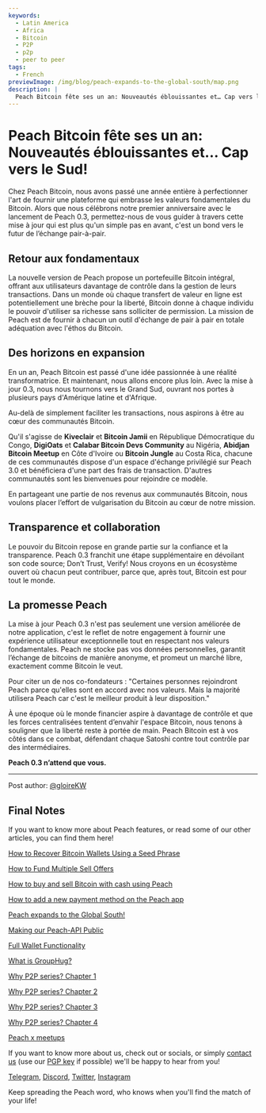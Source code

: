 ```yaml
---
keywords:
  - Latin America
  - Africa
  - Bitcoin
  - P2P
  - p2p
  - peer to peer
tags:
  - French
previewImage: /img/blog/peach-expands-to-the-global-south/map.png
description: |
  Peach Bitcoin fête ses un an: Nouveautés éblouissantes et… Cap vers le Sud!
---
```


# Peach Bitcoin fête ses un an: Nouveautés éblouissantes et… Cap vers le Sud!

Chez Peach Bitcoin, nous avons passé une année entière à perfectionner l'art de fournir une plateforme qui embrasse les valeurs fondamentales du Bitcoin. Alors que nous célébrons notre premier anniversaire avec le lancement de Peach 0.3, permettez-nous de vous guider à travers cette mise à jour qui est plus qu'un simple pas en avant, c'est un bond vers le futur de l’échange pair-à-pair.

## Retour aux fondamentaux

La nouvelle version de Peach propose un portefeuille Bitcoin intégral, offrant aux utilisateurs davantage de contrôle dans la gestion de leurs transactions. Dans un monde où chaque transfert de valeur en ligne est potentiellement une brèche pour la liberté, Bitcoin donne à chaque individu le pouvoir d'utiliser sa richesse sans solliciter de permission. La mission de Peach est de fournir à chacun un outil d'échange de pair à pair en totale adéquation avec l'éthos du Bitcoin.

## Des horizons en expansion

En un an, Peach Bitcoin est passé d'une idée passionnée à une réalité transformatrice. Et maintenant, nous allons encore plus loin. Avec la mise à jour 0.3, nous nous tournons vers le Grand Sud, ouvrant nos portes à plusieurs pays d'Amérique latine et d'Afrique.

Au-delà de simplement faciliter les transactions, nous aspirons à être au cœur des communautés Bitcoin.

Qu'il s'agisse de **Kiveclair** et **Bitcoin Jamii** en République Démocratique du Congo, **DigiOats** et **Calabar Bitcoin Devs Community** au Nigéria, **Abidjan Bitcoin Meetup** en Côte d'Ivoire ou **Bitcoin Jungle** au Costa Rica, chacune de ces communautés dispose d'un espace d'échange privilégié sur Peach 3.0 et bénéficiera d'une part des frais de transaction. D'autres communautés sont les bienvenues pour rejoindre ce modèle.

En partageant une partie de nos revenus aux communautés Bitcoin, nous voulons placer l’effort de vulgarisation du Bitcoin au cœur de notre mission.

## Transparence et collaboration

Le pouvoir du Bitcoin repose en grande partie sur la confiance et la transparence. Peach 0.3 franchit une étape supplémentaire en dévoilant son code source; Don’t Trust, Verify! Nous croyons en un écosystème ouvert où chacun peut contribuer, parce que, après tout, Bitcoin est pour tout le monde.

## La promesse Peach

La mise à jour Peach 0.3 n'est pas seulement une version améliorée de notre application, c'est le reflet de notre engagement à fournir une expérience utilisateur exceptionnelle tout en respectant nos valeurs fondamentales. Peach ne stocke pas vos données personnelles, garantit l’échange de bitcoins de manière anonyme, et promeut un marché libre, exactement comme Bitcoin le veut.

Pour citer un de nos co-fondateurs : "Certaines personnes rejoindront Peach parce qu'elles sont en accord avec nos valeurs. Mais la majorité utilisera Peach car c'est le meilleur produit à leur disposition."

À une époque où le monde financier aspire à davantage de contrôle et que les forces centralisées tentent d’envahir l'espace Bitcoin, nous tenons à souligner que la liberté reste à portée de main. Peach Bitcoin est à vos côtés dans ce combat, défendant chaque Satoshi contre tout contrôle par des intermédiaires.

**Peach 0.3 n’attend que vous.**

---

Post author: [@gloireKW](https://twitter.com/GloireKW)

## Final Notes

If you want to know more about Peach features, or read some of our other articles, you can find them here!

[How to Recover Bitcoin Wallets Using a Seed Phrase](https://peachbitcoin.com/blog/how-to-restore-peach-wallet/)

[How to Fund Multiple Sell Offers](https://peachbitcoin.com/blog/funding-multiple-sell-offers/)

[How to buy and sell Bitcoin with cash using Peach](https://peachbitcoin.com/blog/how-to-buy-and-sell-bitcoin-with-cash-using-peach/)

[How to add a new payment method on the Peach app](https://peachbitcoin.com/blog/how-to-add-a-payment-method/)

[Peach expands to the Global South!](https://peachbitcoin.com/blog/peach-expands-to-the-global-south/)

[Making our Peach-API Public](https://peachbitcoin.com/blog/making-our-peach-api-public/)

[Full Wallet Functionality](https://peachbitcoin.com/blog/full-wallet-functionality/)

[What is GroupHug?](https://peachbitcoin.com/blog/group-hug/)

[Why P2P series? Chapter 1](https://peachbitcoin.com/blog/why-p2p-chapter-1/)

[Why P2P series? Chapter 2](https://peachbitcoin.com/blog/why-p2p-chapter-2/)

[Why P2P series? Chapter 3](https://peachbitcoin.com/blog/why-p2p-chapter-3-circular-economies/)

[Why P2P series? Chapter 4](https://peachbitcoin.com/blog/why-p2p-chapter-4-chains-of-trust/)

[Peach x meetups](https://peachbitcoin.com/blog/peach-for-meetups/)

If you want to know more about us, check out or socials, or simply [contact us](mailto:hello@peachbitcoin.com) (use our [PGP key](https://keys.openpgp.org/vks/v1/by-fingerprint/48339A19645E2E53488E0E5479E1B270FACD1BD2) if possible) we'll be happy to hear from you!

[Telegram](https://t.me/+GkOW1J-ixBBkZWRk), [Discord](https://discord.gg/ypeHz3SW54), [Twitter](https://twitter.com/peachbitcoin), [Instagram](https://instagram.com/peachbitcoin)

Keep spreading the Peach word, who knows when you'll find the match of your life!
